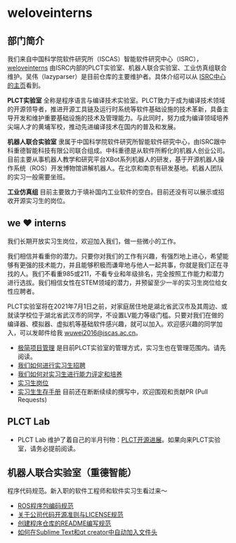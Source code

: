 # weloveinterns

## 部门简介

我们来自中国科学院软件研究所（ISCAS）智能软件研究中心（ISRC），[weloveinterns](https://github.com/lazyparser/weloveinterns/) 由ISRC内部的PLCT实验室、机器人联合实验室、工业仿真组联合维护。吴伟（lazyparser）是目前仓库的主要维护者。具体介绍可以从 [ISRC中心的主页](https://isrc.iscas.ac.cn)看到。

**PLCT实验室** 全称是程序语言与编译技术实验室。PLCT致力于成为编译技术领域的开源领导者，推进开源工具链及运行时系统等软件基础设施的技术革新，具备主导开发和维护重要基础设施的技术及管理能力。与此同时，努力成为编译领域培养尖端人才的黄埔军校，推动先进编译技术在国内的普及和发展。

**机器人联合实验室** 隶属于中国科学院软件研究所智能软件研究中心，由ISRC跟中科重德智能科技有限公司联合组成。中科重德是从软件所孵化的机器人创业公司。目前主要从事机器人教学和研究平台XBot系列机器人的研发，基于开源机器人操作系统（ROS）开发博物馆讲解机器人。在北京和南京有研发基地。机器人团队的实习一般需要坐班。

**工业仿真组** 目前主要致力于填补国内工业软件的空白。目前还没有可以展示或招收开源实习生的岗位。

## we ❤️ interns

我们长期开放实习生岗位，欢迎加入我们，做一些微小的工作。

我们相信并看重你的潜力。只要你对我们的工作有兴趣，有强烈地上进心，希望能够有更强的技术能力，并且能够积极而谦卑地与他人一起共事，你就是我们正在寻找的人。我们不看重985或211，不看专业和年级排名，完全按照工作能力和潜力进行选拔。我们相信女性在STEM领域的潜力，并预留至少一半的实习生岗位给女性应聘者。

PLCT实验室将在2021年7月1日之前，对家庭居住地是湖北省武汉市及其周边、或就读学校位于湖北省武汉市的同学，不设置LV能力等级门槛。只要对我们在做的编译器、模拟器、虚拟机等基础软件感兴趣，就可以加入。欢迎感兴趣的同学加入，可以发邮件给我 [wuwei2016@iscas.ac.cn](mailto:wuwei2016@iscas.ac.cn)。

- [极简项目管理](https://github.com/lazyparser/minimalist-team-leader) 是目前PLCT实验室的管理方式，实习生也在管理范围内。请先阅读。
- [我们如何进行实习生招聘](how-do-we-interview-interns.md)
- [我们如何对实习生进行能力评定和培养](how-do-we-rank-interns.md)
- [实习生岗位](open-internships.md)
- [实习生生存手册](https://github.com/lazyparser/survivial-manual-for-interns) 目前还在断断续续的撰写中，欢迎围观和贡献PR (Pull Requests)

## PLCT Lab

- PLCT Lab 维护了着自己的半月刊物：[PLCT开源进展](https://github.com/isrc-cas/PLCT-Weekly)。如果向来PLCT实验室，请务必提前阅读。

## 机器人联合实验室（重德智能）

程序代码规范。新入职的软件工程师和软件实习生看过来～

- [ROS程序包编码规范](droid_intelligence/ROS-package-coding-specification.md)
- [关于公司代码开源准则与LICENSE规范](droid_intelligence/company-code-open-source-guidelines.md)
- [创建程序仓库的README编写规范](droid_intelligence/how-to-write-a-README-for-project.md)
- [如何在Sublime Text和qt creator中自动加入文件头](droid_intelligence/how-to-write-a-README-for-project.md)
